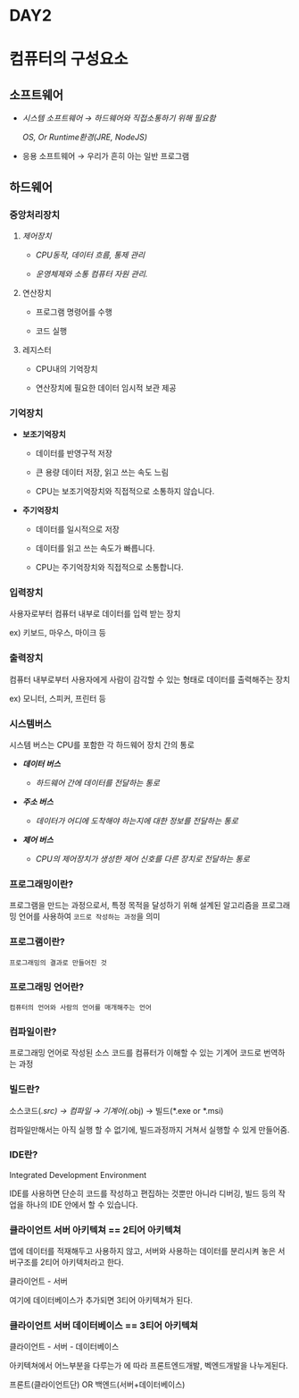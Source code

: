 # DAY2


# 컴퓨터의 구성요소


## 소프트웨어


- *시스템 소프트웨어 → 하드웨어와 직접소통하기 위해 필요함*

    
    *OS, Or Runtime환경(JRE, NodeJS)*
    
    
- 응용 소프트웨어 → 우리가 흔히 아는 일반 프로그램


## 하드웨어


### 중앙처리장치


1. *제어장치*
    - *CPU동작, 데이터 흐름, 통제 관리*
    
    - *운영체제와 소통 컴퓨터 자원 관리.*
    
2. 연산장치

    - 프로그램 명령어를 수행
    
    - 코드 실행
    
3. 레지스터

    - CPU내의 기억장치
    
    - 연산장치에 필요한 데이터 임시적 보관 제공
    

### 기억장치

- **보조기억장치**
    - 데이터를 반영구적 저장

    - 큰 용량 데이터 저장, 읽고 쓰는 속도 느림

    - CPU는 보조기억장치와 직접적으로 소통하지 않습니다.
    
- **주기억장치**

    - 데이터를 일시적으로 저장

    - 데이터를 읽고 쓰는 속도가 빠릅니다.

    - CPU는 주기억장치와 직접적으로 소통합니다.
    
### 입력장치

사용자로부터 컴퓨터 내부로 데이터를 입력 받는 장치

ex) 키보드, 마우스, 마이크 등

### 출력장치

컴퓨터 내부로부터 사용자에게 사람이 감각할 수 있는 형태로 데이터를 출력해주는 장치

ex) 모니터, 스피커, 프린터 등

### 시스템버스

시스템 버스는 CPU를 포함한 각 하드웨어 장치 간의 통로

- ***데이터 버스***
    - *하드웨어 간에 데이터를 전달하는 통로*

- ***주소 버스***
    - *데이터가 어디에 도착해야 하는지에 대한 정보를 전달하는 통로*

- ***제어 버스***
    - *CPU의 제어장치가 생성한 제어 신호를 다른 장치로 전달하는 통로*


### 프로그래밍이란?


프로그램을 만드는 과정으로서, 특정 목적을 달성하기 위해 설계된 알고리즘을 프로그래밍 언어를 사용하여 `코드로 작성하는 과정`을 의미


### 프로그램이란?


`프로그래밍의 결과로 만들어진 것`


### 프로그래밍 언어란?


`컴퓨터의 언어와 사람의 언어를 매개해주는 언어`


### 컴파일이란?


프로그래밍 언어로 작성된 소스 코드를 컴퓨터가 이해할 수 있는 기계어 코드로 번역하는 과정


### 빌드란?

소스코드(*.src) → 컴파일 → 기계어(*.obj) → 빌드(*.exe or *.msi)


컴파일만해서는 아직 실행 할 수 없기에, 빌드과정까지 거쳐서 실행할 수 있게 만들어줌.


### IDE란?


Integrated Development Environment


IDE를 사용하면 단순히 코드를 작성하고 편집하는 것뿐만 아니라 디버깅, 빌드 등의 작업을 하나의 IDE 안에서 할 수 있습니다.


### 클라이언트 서버 아키텍쳐 == 2티어 아키텍쳐


앱에 데이터를 적재해두고 사용하지 않고, 서버와 사용하는 데이터를 분리시켜 놓은 서버구조를 2티어 아키텍처라고 한다.


클라이언트 - 서버


여기에 데이터베이스가 추가되면 3티어 아키텍쳐가 된다.


### 클라이언트 서버 데이터베이스 == 3티어 아키텍쳐


클라이언트 - 서버 - 데이터베이스


아키텍쳐에서 어느부분을 다루는가 에 따라 프론트엔드개발, 벡엔드개발을 나누게된다.


프론트(클라이언트단) OR 백엔드(서버+데이터베이스)


